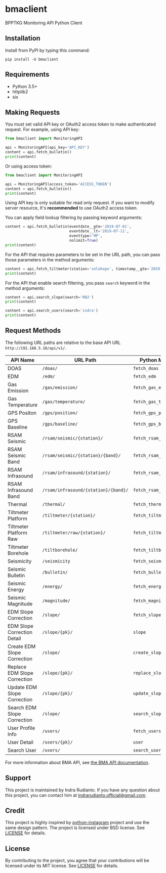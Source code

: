 # bmaclient

BPPTKG Monitoring API Python Client

## Installation

Install from PyPI by typing this command:

    pip install -U bmaclient

## Requirements

* Python 3.5+
* httplib2
* six

## Making Requests

You must set valid API key or OAuth2 access token to make authenticated
request. For example, using API key:

```python
from bmaclient import MonitoringAPI

api = MonitoringAPI(api_key='API_KEY')
content = api.fetch_bulletin()
print(content)
```

Or using access token:

```python
from bmaclient import MonitoringAPI

api = MonitoringAPI(access_token='ACCESS_TOKEN')
content = api.fetch_bulletin()
print(content)
```

Using API key is only suitable for read only request. If you want to modify
server resource, It's **recommended** to use OAuth2 access token.

You can apply field lookup filtering by passing keyword arguments:

```python
content = api.fetch_bulletin(eventdate__gte='2019-07-01',
                             eventdate__lt='2019-07-11',
                             eventtype='MP',
                             nolimit=True)
print(content)
```

For the API that requires parameters to be set in the URL path, you can pass
those parameters in the method arguments:

```python
content = api.fetch_tiltmeter(station='selokopo', timestamp__gte='2019-07-01')
print(content)
```

For the API that enable search filtering, you pass `search` keyword in the
method arguments:

```python
content = api.search_slope(search='RB2')
print(content)

content = api.search_users(search='indra')
print(content)
```

## Request Methods

The following URL paths are relative to the base API URL
`http://192.168.5.10/api/v1/`.

|           API Name           |               URL Path               |      Python Method Name      |
| ---------------------------- | ------------------------------------ | ---------------------------- |
| DOAS                         | `/doas/`                             | `fetch_doas`                 |
| EDM                          | `/edm/`                              | `fetch_edm`                  |
| Gas Emission                 | `/gas/emission/`                     | `fetch_gas_emission`         |
| Gas Temperature              | `/gas/temperature/`                  | `fetch_gas_temperature`      |
| GPS Positon                  | `/gps/position/`                     | `fetch_gps_position`         |
| GPS Baseline                 | `/gps/baseline/`                     | `fetch_gps_baseline`         |
| RSAM Seismic                 | `/rsam/seismic/{station}/`           | `fetch_rsam_seismic`         |
| RSAM Seismic Band            | `/rsam/seismic/{station}/{band}/`    | `fetch_rsam_seismic_band`    |
| RSAM Infrasound              | `/rsam/infrasound/{station}/`        | `fetch_rsam_infrasound`      |
| RSAM Infrasound Band         | `/rsam/infrasound/{station}/{band}/` | `fetch_rsam_infrasound_band` |
| Thermal                      | `/thermal/`                          | `fetch_thermal`              |
| Tiltmeter Platform           | `/tiltmeter/{station}/`              | `fetch_tiltmeter`            |
| Tiltmeter Platform Raw       | `/tiltmeter/raw/{station}/`          | `fetch_tiltmeter_raw`        |
| Tiltmeter Borehole           | `/tiltborehole/`                     | `fetch_tiltborehole`         |
| Seismicity                   | `/seismicity`                        | `fetch_seismicity`           |
| Seismic Bulletin             | `/bulletin/`                         | `fetch_bulletin`             |
| Seismic Energy               | `/energy/`                           | `fetch_energy`               |
| Seismic Magnitude            | `/magnitude/`                        | `fetch_magnitude`            |
| EDM Slope Correction         | `/slope/`                            | `fetch_slope`                |
| EDM Slope Correction Detail  | `/slope/{pk}/`                       | `slope`                      |
| Create EDM Slope Correction  | `/slope/`                            | `create_slope`               |
| Replace EDM Slope Correction | `/slope/{pk}/`                       | `replace_slope`              |
| Update EDM Slope Correction  | `/slope/{pk}/`                       | `update_slope`               |
| Search EDM Slope Correction  | `/slope/`                            | `search_slope`               |
| User Profile Info            | `/users/`                            | `fetch_users`                |
| User Detail                  | `/users/{pk}/`                       | `user`                       |
| Search User                  | `/users/`                            | `search_users`               |

For more information about BMA API, see [the BMA API documentation](http://192.168.5.10/docs/).

## Support

This project is maintained by Indra Rudianto. If you have any question about
this project, you can contact him at <indrarudianto.official@gmail.com>.

## Credit

This project is highly inspired by [python-instagram](https://github.com/facebookarchive/python-instagram)
project and use the same design pattern.
The project is licensed under BSD license.
See [LICENSE](https://github.com/Instagram/python-instagram/blob/master/LICENSE.md) for details.

## License

By contributing to the project, you agree that your contributions will be
licensed under its MIT license.
See [LICENSE](https://gitlab.com/bpptkg/bmaclient/blob/master/LICENSE) for details.
